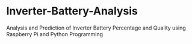 # Inverter-Battery-Analysis
Analysis and Prediction of Inverter Battery Percentage and Quality using Raspberry Pi and Python Programming
